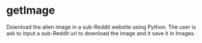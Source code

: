 getImage
========

Download the alien image in a sub-Reddit website using Python.
The user is ask to input a sub-Reddit url to download the image 
and it save it in Images.

